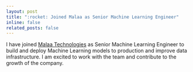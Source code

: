 ```yaml
---
layout: post
title: ":rocket: Joined Malaa as Senior Machine Learning Engineer"
inline: false
related_posts: false
---
```


I have joined [Malaa Technologies](https://malaa.tech) as Senior Machine Learning Engineer to build and deploy Machine Learning models to production and improve data infrastructure. I am excited to work with the team and contribute to the growth of the company.
